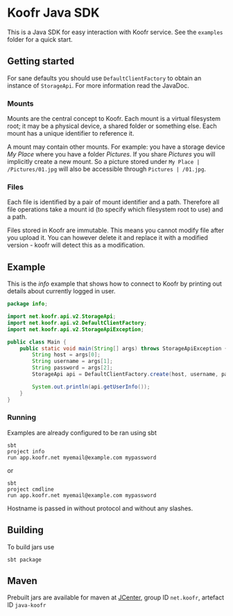 # Koofr Java SDK

This is a Java SDK for easy interaction with Koofr service. See the `examples` folder for a quick start.

## Getting started

For sane defaults you should use `DefaultClientFactory` to obtain an instance of `StorageApi`. For more information read the JavaDoc.

### Mounts
Mounts are the central concept to Koofr. Each mount is a virtual filesystem root; it may be a physical device, a shared folder or something else. Each mount has a unique identifier to reference it.

A mount may contain other mounts. For example: you have a storage device *My Place* where you have a folder *Pictures*. If you share *Pictures* you will implicitly create a new mount.  So a picture stored under `My Place | /Pictures/01.jpg` will also be accessible through `Pictures | /01.jpg`.

### Files
Each file is identified by a pair of mount identifier and a path. Therefore all file operations take a mount id (to specify which filesystem root to use) and a path.

Files stored in Koofr are immutable. This means you cannot modify file after you upload it. You can however delete it and replace it with a modified version - koofr will detect this as a modification.


## Example
This is the *info* example that shows how to connect to Koofr by printing out details about currently logged in user.  


```java
package info;

import net.koofr.api.v2.StorageApi;
import net.koofr.api.v2.DefaultClientFactory;
import net.koofr.api.v2.StorageApiException;

public class Main {
    public static void main(String[] args) throws StorageApiException {
        String host = args[0];
        String username = args[1];
        String password = args[2];
        StorageApi api = DefaultClientFactory.create(host, username, password);

        System.out.println(api.getUserInfo());
    }
}
```

### Running

Examples are already configured to be ran using sbt

    sbt
    project info
    run app.koofr.net myemail@example.com mypassword

or

    sbt
    project cmdline
    run app.koofr.net myemail@example.com mypassword

Hostname is passed in without protocol and without any slashes.


## Building

To build jars use

    sbt package


## Maven

Prebuilt jars are available for maven at [JCenter](https://bintray.com/bintray/jcenter), group ID `net.koofr`, artefact ID `java-koofr`

